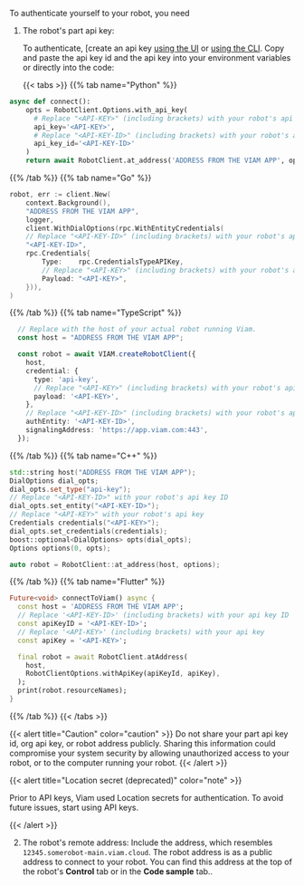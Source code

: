 To authenticate yourself to your robot, you need

1.  The robot's part api key:

    To authenticate, [create an api key [using the UI]() or [using the CLI](/manage/cli/#create-an-organization-api-key).
    Copy and paste the api key id and the api key into your environment variables or directly into the code:

    {{< tabs >}}
{{% tab name="Python" %}}

```python {class="line-numbers linkable-line-numbers" data-line="3,5,9,11"}
async def connect():
    opts = RobotClient.Options.with_api_key(
      # Replace "<API-KEY>" (including brackets) with your robot's api key
      api_key='<API-KEY>',
      # Replace "<API-KEY-ID>" (including brackets) with your robot's api key id
      api_key_id='<API-KEY-ID>'
    )
    return await RobotClient.at_address('ADDRESS FROM THE VIAM APP', opts)

```

{{% /tab %}}
{{% tab name="Go" %}}

```go {class="line-numbers linkable-line-numbers" data-line="3,8"}
robot, err := client.New(
    context.Background(),
    "ADDRESS FROM THE VIAM APP",
    logger,
    client.WithDialOptions(rpc.WithEntityCredentials(
    // Replace "<API-KEY-ID>" (including brackets) with your robot's api key id
    "<API-KEY-ID>",
    rpc.Credentials{
        Type:    rpc.CredentialsTypeAPIKey,
        // Replace "<API-KEY>" (including brackets) with your robot's api key
        Payload: "<API-KEY>",
    })),
)
```

{{% /tab %}}
{{% tab name="TypeScript" %}}

```ts {class="line-numbers linkable-line-numbers" data-line="1,6,8,11"}
  // Replace with the host of your actual robot running Viam.
  const host = "ADDRESS FROM THE VIAM APP";

  const robot = await VIAM.createRobotClient({
    host,
    credential: {
      type: 'api-key',
      // Replace "<API-KEY>" (including brackets) with your robot's api key
      payload: '<API-KEY>',
    },
    // Replace "<API-KEY-ID>" (including brackets) with your robot's api key id
    authEntity: '<API-KEY-ID>',
    signalingAddress: 'https://app.viam.com:443',
  });
```

{{% /tab %}}
{{% tab name="C++" %}}

```cpp {class="line-numbers linkable-line-numbers" data-line="1,3,5,7"}
std::string host("ADDRESS FROM THE VIAM APP");
DialOptions dial_opts;
dial_opts.set_type("api-key");
// Replace "<API-KEY-ID>" with your robot's api key ID
dial_opts.set_entity("<API-KEY-ID>");
// Replace "<API-KEY>" with your robot's api key
Credentials credentials("<API-KEY>");
dial_opts.set_credentials(credentials);
boost::optional<DialOptions> opts(dial_opts);
Options options(0, opts);

auto robot = RobotClient::at_address(host, options);
```

{{% /tab %}}
{{% tab name="Flutter" %}}

```dart {class="line-numbers linkable-line-numbers" data-line="2,4,6,10"}
Future<void> connectToViam() async {
  const host = 'ADDRESS FROM THE VIAM APP';
  // Replace '<API-KEY-ID>' (including brackets) with your api key ID
  const apiKeyID = '<API-KEY-ID>';
  // Replace '<API-KEY>' (including brackets) with your api key
  const apiKey = '<API-KEY>';

  final robot = await RobotClient.atAddress(
    host,
    RobotClientOptions.withApiKey(apiKeyId, apiKey),
  );
  print(robot.resourceNames);
}
```

{{% /tab %}}
{{< /tabs >}}

{{< alert title="Caution" color="caution" >}}
Do not share your part api key id, org api key, or robot address publicly.
Sharing this information could compromise your system security by allowing unauthorized access to your robot, or to the computer running your robot.
{{< /alert >}}

{{< alert title="Location secret (deprecated)" color="note" >}}

Prior to API keys, Viam used Location secrets for authentication.
To avoid future issues, start using API keys.

{{< /alert >}}

2. The robot's remote address: Include the address, which resembles `12345.somerobot-main.viam.cloud`. The robot address is as a public address to connect to your robot.
   You can find this address at the top of the robot's **Control** tab or in the **Code sample** tab..
